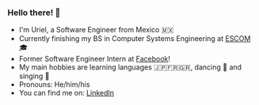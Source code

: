 ### Hello there! 👋

 - I'm Uriel, a Software Engineer from Mexico 🇲🇽
 - Currently finishing my BS in Computer Systems Engineering at [ESCOM](https://www.escom.ipn.mx/) 🎓
 - Former Software Engineer Intern at [Facebook](https://about.facebook.com/)!
 - My main hobbies are learning languages 🇯🇵🇫🇷🇬🇷, dancing 🕺 and singing 🎤
 - Pronouns: He/him/his
 - You can find me on: [LinkedIn](https://www.linkedin.com/in/garz4/)

<!--
**Garz4/Garz4** is a ✨ _special_ ✨ repository because its `README.md` (this file) appears on your GitHub profile.

Here are some ideas to get you started:

- 🔭 I’m currently working on ...
- 🌱 I’m currently learning ...
- 👯 I’m looking to collaborate on ...
- 🤔 I’m looking for help with ...
- 💬 Ask me about ...
- 📫 How to reach me: ...
- 😄 Pronouns: ...
- ⚡ Fun fact: ...
-->
